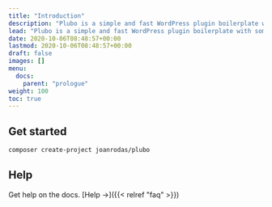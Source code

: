 ```yaml
---
title: "Introduction"
description: "Plubo is a simple and fast WordPress plugin boilerplate with some useful scripts to speed up your development."
lead: "Plubo is a simple and fast WordPress plugin boilerplate with some useful scripts to speed up your development."
date: 2020-10-06T08:48:57+00:00
lastmod: 2020-10-06T08:48:57+00:00
draft: false
images: []
menu:
  docs:
    parent: "prologue"
weight: 100
toc: true
---
```


## Get started

```bash
composer create-project joanrodas/plubo
```

## Help

Get help on the docs. [Help →]({{< relref "faq" >}})
